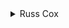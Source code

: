<details>
<summary>
Russ Cox
</summary>

The process of solving this problem is described in [the video](https://youtu.be/nPs1fvOBG9Y); the final code is shown below.

```cpp
#include <iostream>
#include <fstream>
#include <cstdlib>
using namespace std;

int N;

bool close(int a, int b)
{
  if (abs(a-b) <= 2) return true;
  if (abs(a-b) >= N-2) return true;
  return false;
}

bool close_enough(int n1, int n2, int n3,
		  int c1, int c2, int c3)
{
  return close(n1,c1) && close(n2,c2) && close(n3,c3);
}

int main(void)
{
  int f1, f2, f3;
  int m1, m2, m3;

  ifstream fin("combo.in");
  fin >> N;
  fin >> f1 >> f2 >> f3;
  fin >> m1 >> m2 >> m3;
  fin.close();

  int total = 0;
  for (int n1=1; n1<=N; n1++)
    for (int n2=1; n2<=N; n2++)
      for (int n3=1; n3<=N; n3++)
	if (close_enough(n1,n2,n3,f1,f2,f3) ||
	    close_enough(n1,n2,n3,m1,m2,m3))
	  total++;

  ofstream fout("combo.out");
  fout << total << "\n";
  fout.close();

  return 0;
}
```

</details>

